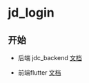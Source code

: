 # jd_login


## 开始

<!-- add docs here for user -->
* 后端 jdc_backend
[文档](./jdc_backend/README.md)

* 前端flutter
[文档](./jdc_flutter/README.md)
